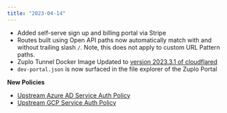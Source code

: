 ```yaml
---
title: "2023-04-14"
---
```


- Added self-serve sign up and billing portal via Stripe
- Routes built using Open API paths now automatically match with and without trailing slash `/`. Note, this does not apply to custom URL Pattern paths.
- Zuplo Tunnel Docker Image Updated to [version 2023.3.1 of cloudflared](https://github.com/cloudflare/cloudflared/blob/master/RELEASE_NOTES)
- `dev-portal.json` is now surfaced in the file explorer of the Zuplo Portal

**New Policies**

- [Upstream Azure AD Service Auth Policy](/docs/policies/upstream-azure-ad-service-auth-inbound)
- [Upstream GCP Service Auth Policy](/docs/policies/upstream-gcp-service-auth)
